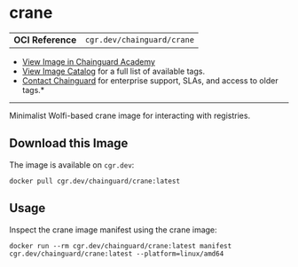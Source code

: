 <!--monopod:start-->
# crane
| | |
| - | - |
| **OCI Reference** | `cgr.dev/chainguard/crane` |


* [View Image in Chainguard Academy](https://edu.chainguard.dev/chainguard/chainguard-images/reference/crane/overview/)
* [View Image Catalog](https://console.enforce.dev/images/catalog) for a full list of available tags.
* [Contact Chainguard](https://www.chainguard.dev/chainguard-images) for enterprise support, SLAs, and access to older tags.*

---
<!--monopod:end-->

<!--overview:start-->
Minimalist Wolfi-based crane image for interacting with registries.
<!--overview:end-->

<!--getting:start-->
## Download this Image
The image is available on `cgr.dev`:

```
docker pull cgr.dev/chainguard/crane:latest
```
<!--getting:end-->

<!--body:start-->
## Usage

Inspect the crane image manifest using the crane image:

```
docker run --rm cgr.dev/chainguard/crane:latest manifest cgr.dev/chainguard/crane:latest --platform=linux/amd64
```
<!--body:end-->

